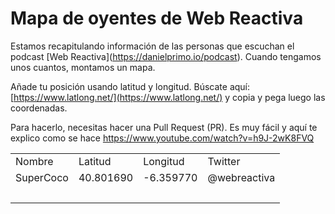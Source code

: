 # Mapa de oyentes de Web Reactiva

Estamos recapitulando información de las personas que escuchan el podcast \[Web Reactiva\](https://danielprimo.io/podcast). Cuando tengamos unos cuantos, montamos un mapa.

Añade tu posición usando latitud y longitud. Búscate aquí: [https://www.latlong.net/](https://www.latlong.net/) y copia y pega luego las coordenadas.

Para hacerlo, necesitas hacer una Pull Request (PR). Es muy fácil y aquí te explico como se hace https://www.youtube.com/watch?v=h9J-2wK8FVQ

<table><tbody><tr><td>Nombre</td><td>Latitud</td><td>Longitud</td><td>Twitter</td></tr><tr><td>SuperCoco</td><td>40.801690</td><td>-6.359770</td><td>@webreactiva</td></tr><tr><td>&nbsp;</td><td>&nbsp;</td><td>&nbsp;</td><td>&nbsp;</td></tr></tbody></table>
